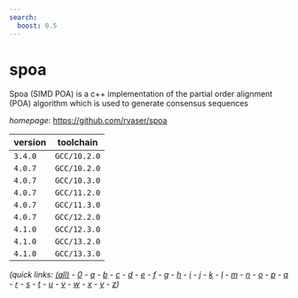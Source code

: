```yaml
---
search:
  boost: 0.5
---
```

# spoa

Spoa (SIMD POA) is a c++ implementation of the partial order alignment (POA) algorithm  which is used to generate consensus sequences

*homepage*: <https://github.com/rvaser/spoa>

version | toolchain
--------|----------
``3.4.0`` | ``GCC/10.2.0``
``4.0.7`` | ``GCC/10.2.0``
``4.0.7`` | ``GCC/10.3.0``
``4.0.7`` | ``GCC/11.2.0``
``4.0.7`` | ``GCC/11.3.0``
``4.0.7`` | ``GCC/12.2.0``
``4.1.0`` | ``GCC/12.3.0``
``4.1.0`` | ``GCC/13.2.0``
``4.1.0`` | ``GCC/13.3.0``


*(quick links: [(all)](../index.md) - [0](../0/index.md) - [a](../a/index.md) - [b](../b/index.md) - [c](../c/index.md) - [d](../d/index.md) - [e](../e/index.md) - [f](../f/index.md) - [g](../g/index.md) - [h](../h/index.md) - [i](../i/index.md) - [j](../j/index.md) - [k](../k/index.md) - [l](../l/index.md) - [m](../m/index.md) - [n](../n/index.md) - [o](../o/index.md) - [p](../p/index.md) - [q](../q/index.md) - [r](../r/index.md) - [s](../s/index.md) - [t](../t/index.md) - [u](../u/index.md) - [v](../v/index.md) - [w](../w/index.md) - [x](../x/index.md) - [y](../y/index.md) - [z](../z/index.md))*

